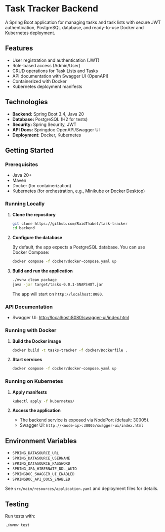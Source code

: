 # Task Tracker Backend

A Spring Boot application for managing tasks and task lists with secure JWT authentication, PostgreSQL database, and ready-to-use Docker and Kubernetes deployment.

## Features

- User registration and authentication (JWT)
- Role-based access (Admin/User)
- CRUD operations for Task Lists and Tasks
- API documentation with Swagger UI (OpenAPI)
- Containerized with Docker
- Kubernetes deployment manifests

## Technologies

- **Backend:** Spring Boot 3.4, Java 20
- **Database:** PostgreSQL (H2 for tests)
- **Security:** Spring Security, JWT
- **API Docs:** Springdoc OpenAPI/Swagger UI
- **Deployment:** Docker, Kubernetes

## Getting Started

### Prerequisites

- Java 20+
- Maven
- Docker (for containerization)
- Kubernetes (for orchestration, e.g., Minikube or Docker Desktop)

### Running Locally

1. **Clone the repository**

   ```sh
   git clone https://github.com/RaidThabet/task-tracker
   cd backend
   ```

2. **Configure the database**

   By default, the app expects a PostgreSQL database. You can use Docker Compose:

   ```sh
   docker compose -f docker/docker-compose.yaml up
   ```

3. **Build and run the application**

   ```sh
   ./mvnw clean package
   java -jar target/tasks-0.0.1-SNAPSHOT.jar
   ```

   The app will start on `http://localhost:8080`.

### API Documentation

- Swagger UI: [http://localhost:8080/swagger-ui/index.html](http://localhost:8080/swagger-ui/index.html)

### Running with Docker

1. **Build the Docker image**

   ```sh
   docker build -t tasks-tracker -f docker/Dockerfile .
   ```

2. **Start services**

   ```sh
   docker compose -f docker/docker-compose.yaml up
   ```

### Running on Kubernetes

1. **Apply manifests**

   ```sh
   kubectl apply -f kubernetes/
   ```

2. **Access the application**

   - The backend service is exposed via NodePort (default: 30005).
   - Swagger UI: `http://<node-ip>:30005/swagger-ui/index.html`

## Environment Variables

- `SPRING_DATASOURCE_URL`
- `SPRING_DATASOURCE_USERNAME`
- `SPRING_DATASOURCE_PASSWORD`
- `SPRING_JPA_HIBERNATE_DDL_AUTO`
- `SPRINGDOC_SWAGGER_UI_ENABLED`
- `SPRINGDOC_API_DOCS_ENABLED`

See `src/main/resources/application.yaml` and deployment files for details.

## Testing

Run tests with:

```sh
./mvnw test
```
